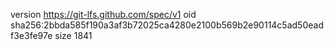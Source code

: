 version https://git-lfs.github.com/spec/v1
oid sha256:2bbda585f190a3af3b72025ca4280e2100b569b2e90114c5ad50eadf3e3fe97e
size 1841
